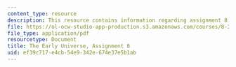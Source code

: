 ```yaml
---
content_type: resource
description: This resource contains information regarding assignment 8.
file: https://ol-ocw-studio-app-production.s3.amazonaws.com/courses/8-286-the-early-universe-fall-2013/ef39c717e4cb54e9342e674e37e5b1ab_MIT8_286F13_PSet8_supp.pdf
file_type: application/pdf
resourcetype: Document
title: The Early Universe, Assignment 8
uid: ef39c717-e4cb-54e9-342e-674e37e5b1ab
---
```

